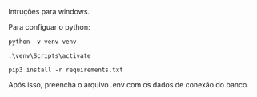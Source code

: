 Intruções para windows.

Para configuar o python:

```
python -v venv venv
```
```
.\venv\Scripts\activate
```
```
pip3 install -r requirements.txt
```

Após isso, preencha o arquivo .env com os dados de conexão do banco.